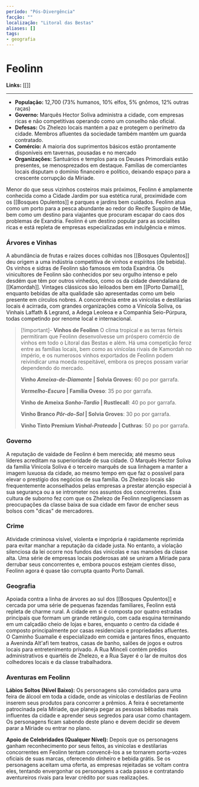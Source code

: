 ```yaml
---
período: "Pós-Divergência"
facção: ""
localização: "Litoral das Bestas"
aliases: []
tags:
- geografia
---
```


# **Feolinn**

**Links:** [[]]

---
- **População:** 12,700 (73% humanos, 10% elfos, 5% gnômos, 12% outras raças)
- **Governo:** Marquês Hector Soliva administra a cidade, com empresas ricas e não competitivas operando como um conselho não oficial.
- **Defesas:** Os Zhelezo locais mantém a paz e protegem o perímetro da cidade. Membros afluentes da sociedade também mantêm um guarda contratado.
- **Comércio:** A maioria dos suprimentos básicos estão prontamente disponíveis em tavernas, pousadas e no mercado
- **Organizações:** Santuários e templos para os Deuses Primordiais estão presentes, se menosprezados em destaque. Famílias de comerciantes locais disputam o domínio financeiro e político, deixando espaço para a crescente corrupção da Míriade.

Menor do que seus vizinhos costeiros mais próximos, Feolinn é amplamente conhecida como a Cidade Jardim por sua estética rural, proximidade com os [[Bosques Opulentos]] e parques e jardins bem cuidados. Feolinn atua como um porto para a pesca abundante ao redor do Recife Suspiro de Mãe, bem como um destino para viajantes que procuram escapar do caos dos problemas de Exandria. Feolinn é um destino popular para as socialites ricas e está repleta de empresas especializadas em indulgência e mimos.

### **Árvores e Vinhas**
A abundância de frutas e raízes doces colhidas nos [[Bosques Opulentos]] deu origem a uma indústria competitiva de vinhos e espíritos (de bebida). Os vinhos e sidras de Feolinn são famosos em toda Exandria. Os vinicultores de Feolinn são conhecidos por seu orgulho intenso e pelo desdém que têm por outros vinhedos, como os da cidade dwendaliana de [[Kamordah]]. Vintages clássicos são leiloados bem em [[Porto Damali]], enquanto bebidas de alta qualidade são apresentadas como um belo presente em círculos nobres. A concorrência entre as vinícolas e destilarias locais é acirrada, com grandes organizações como a Vinícola Soliva, os Vinhais Laffath & Legrand, a Adega Leoleoa e a Companhia Seio-Púrpura, todas competindo por renome local e internacional.

> [!important]- **Vinhos de Feolinn**
> O clima tropical e as terras férteis permitiram que Feolinn desenvolvesse um próspero comércio de vinhos em todo o Litoral das Bestas e além. Há uma competição feroz entre as famílias locais, bem como as vinícolas rivais de Kamordah no império, e os numerosos vinhos exportados de Feolinn podem reivindicar uma moeda respeitável, embora os preços possam variar dependendo do mercado.
>
> **Vinho *Ameixa-de-Diamante* | Solvia Groves:** 60 po por garrafa.
>
> ***Vermelho-Escuro* | Família Oveso**: 35 po por garrafa.
>
> **Vinho de Ameixa *Sonho-Tardio* | Rustlecall**: 40 po por garrafa.
>
> **Vinho Branco *Pôr-do-Sol* | Solvia Groves**: 30 po por garrafa.
>
> **Vinho Tinto Premium *Vinhal-Prateado*  | Cuthras**: 50 po por garrafa.
>
### **Governo**
A reputação de vaidade de Feolinn é bem merecida; até mesmo seus líderes acreditam na superioridade de sua cidade. O Marquês Hector Soliva da família Vínicola Soliva é o terceiro marquês de sua linhagem a manter a imagem luxuosa da cidade, ao mesmo tempo em que faz o possível para elevar o prestígio dos negócios de sua família. Os Zhelezo locais são frequentemente aconselhados pelas empresas a prestar atenção especial à sua segurança ou a se intrometer nos assuntos dos concorrentes. Essa cultura de suborno fez com que os Zhelezo de Feolinn negligenciassem as preocupações da classe baixa de sua cidade em favor de encher seus bolsos com "dicas" de mercadores.

### **Crime**
Atividade criminosa visível, violenta e imprópria é rapidamente reprimida para evitar manchar a reputação da cidade justa. No entanto, a violação silenciosa da lei ocorre nos fundos das vinícolas e nas mansões da classe alta. Uma série de empresas locais poderosas até se uniram a Míriade para derrubar seus concorrentes e, embora poucos estejam cientes disso, Feolinn agora é quase tão corrupta quanto Porto Damali.

### **Geografia**
Apoiada contra a linha de árvores ao sul dos [[Bosques Opulentos]] e cercada por uma série de pequenas fazendas familiares, Feolinn está repleta de charme rural. A cidade em si é composta por quatro estradas principais que formam um grande retângulo, com cada esquina terminando em um calçadão cheio de lojas e bares, enquanto o centro da cidade é composto principalmente por casas residenciais e propriedades afluentes. O Caminho Suamalie é especializado em comida e jantares finos, enquanto a Aveninda Alt'afi tem teatros, casas de banho, salões de jogos e outros locais para entretenimento privado. A Rua Minceli contém prédios administrativos e quartéis de Zhelezo, e a Rua Sayer é o lar de muitos dos colhedores locais e da classe trabalhadora.

### **Aventuras em Feolinn**

**Lábios Soltos (Nível Baixo):** Os personagens são convidados para uma feira de álcool em toda a cidade, onde as vinícolas e destilarias de Feolinn inserem seus produtos para concorrer a prêmios. A feira é secretamente patrocinada pela Míriade, que planeja pegar as pessoas bêbadas mais influentes da cidade e aprender seus segredos para usar como chantagem. Os personagens ficam sabendo deste plano e devem decidir se devem parar a Míriade ou entrar no plano.

**Apoio de Celebridades (Qualquer Nível):** Depois que os personagens ganham reconhecimento por seus feitos, as vinícolas e destilarias concorrentes em Feolinn tentam convencê-los a se tornarem porta-vozes oficiais de suas marcas, oferecendo dinheiro e bebida grátis. Se os personagens aceitam uma oferta, as empresas rejeitadas se voltam contra eles, tentando envergonhar os personagens a cada passo e contratando aventureiros rivais para levar crédito por suas realizações.